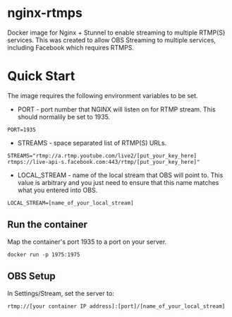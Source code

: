 # nginx-rtmps
Docker image for Nginx + Stunnel to enable streaming to multiple RTMP(S) services. This was created to allow OBS Streaming to multiple services, including Facebook which requires RTMPS.

# Quick Start
The image requires the following environment variables to be set.

* PORT - port number that NGINX will listen on for RTMP stream. This should normalily be set to 1935.
```
PORT=1935
```

* STREAMS - space separated list of RTMP(S) URLs. 
```
STREAMS="rtmp://a.rtmp.youtube.com/live2/[put_your_key_here] rtmps://live-api-s.facebook.com:443/rtmp/[put_your_key_here]" 
```

* LOCAL_STREAM - name of the local stream that OBS will point to. This value is arbitrary and you just need to ensure that this name matches what you entered into OBS.
```
LOCAL_STREAM=[name_of_your_local_stream]
```

## Run the container
Map the container's port 1935 to a port on your server.
```
docker run -p 1975:1975
```

## OBS Setup
In Settings/Stream, set the server to:
```
rtmp://[your container IP address]:[port]/[name_of_your_local_stream]
```
